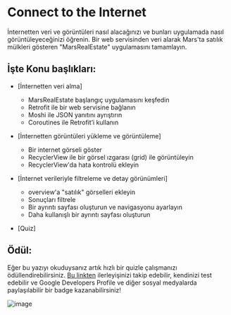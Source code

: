 # Connect to the Internet

İnternetten veri ve görüntüleri nasıl alacağınızı ve bunları uygulamada nasıl görüntüleyeceğinizi öğrenin. Bir web servisinden veri alarak Mars'ta satılık mülkleri gösteren "MarsRealEstate" uygulamasını tamamlayın.

## İşte Konu başlıkları:

- [İnternetten veri alma]
  - MarsRealEstate başlangıç uygulamasını keşfedin
  - Retrofit ile bir web servisine bağlanın
  - Moshi ile JSON yanıtını ayrıştırın
  - Coroutines ile Retrofit’i kullanın

- [İnternetten görüntüleri yükleme ve görüntüleme]
  - Bir internet görseli göster
  - RecyclerView ile bir görsel ızgarası (grid) ile görüntüleyin
  - RecyclerView'da hata kontrolü ekleyin
 
- [İnternet verileriyle filtreleme ve detay görünümleri]
  - overview'a "satılık" görselleri ekleyin
  - Sonuçları filtrele
  - Bir ayrıntı sayfası oluşturun ve navigasyonu ayarlayın
  - Daha kullanışlı bir ayrıntı sayfası oluşturun
  
- [Quiz]

## Ödül:

Eğer bu yazıyı okuduysanız artık hızlı bir quizle çalışmanızı ödüllendirebilirsiniz. [Bu linkten](https://developer.android.com/courses/quizzes/kotlin-fundamentals-eight/kotlin-fundamentals-eight?continue=https%3A%2F%2Fdeveloper.android.com%2Fcourses%2Fpathways%2Fkotlin-fundamentals-eight%23quiz-%2Fcourses%2Fquizzes%2Fkotlin-fundamentals-eight%2Fkotlin-fundamentals-eight) 
ilerleyişinizi takip edebilir, kendinizi test edebilir ve Google Developers Profile ve diğer sosyal medyalarda paylaşılabilir
bir badge kazanabilirsiniz!

![image](https://user-images.githubusercontent.com/29903779/150093067-70b02342-687f-456f-b6cc-f781d698a318.png)
